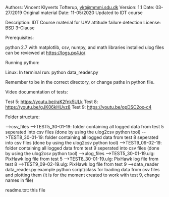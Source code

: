 Authors: Vincent Klyverts Tofterup, vkt@mmmi.sdu.dk
Version: 1.1
Date: 03-27/2019 Original material
Date: 11-05/2020 Updated to IDT course

Description: IDT Course material for UAV attitude failure detection
License: BSD 3-Clause


Prerequisites:

python 2.7 with matplotlib, csv, numpy, and math libraries installed
ulog files can be reviewed at https://logs.px4.io/


Running python:

Linux:
In terminal run:
	python data_reader.py

Remember to be in the correct directory, or change paths in python file.

Video documentation of tests:

Test 5: https://youtu.be/raK2fnk5ULk
Test 8: https://youtu.be/gJK06kHUvz8
Test 9: https://youtu.be/opDSC2ox-c4


Folder structure:

-->csv_files
	-->TEST5_30-01-19: folder containing all logged data from test 5 seperated into csv files (done by using the ulog2csv python tool)
	-->TEST8_30-01-19: folder containing all logged data from test 8 seperated into csv files (done by using the ulog2csv python tool)
	-->TEST9_09-02-19: folder containing all logged data from test 9 seperated into csv files (done by using the ulog2csv python tool)
-->ulog_files
	-->TEST5_30-01-19.ulg: PixHawk log file from test 5
	-->TEST8_30-01-19.ulg: PixHawk log file from test 8
	-->TEST9_09-02-19.ulg: PixHawk log file from test 9
-->data_reader
	data_reader.py example python script/class for loading data from csv files and plotting them (it is for the moment created to work with test 9, change names in file)
	
readme.txt: this file
